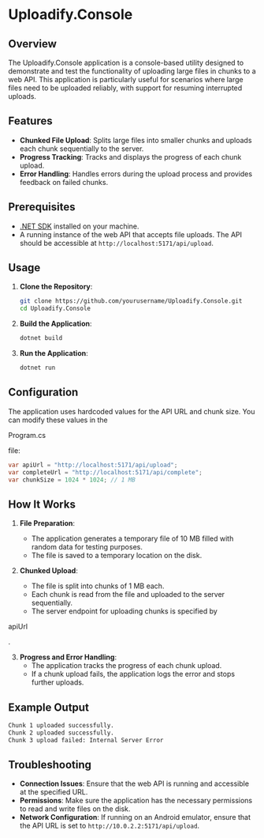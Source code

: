 # Uploadify.Console

## Overview

The Uploadify.Console application is a console-based utility designed to demonstrate and test the functionality of uploading large files in chunks to a web API. This application is particularly useful for scenarios where large files need to be uploaded reliably, with support for resuming interrupted uploads.

## Features

- **Chunked File Upload**: Splits large files into smaller chunks and uploads each chunk sequentially to the server.
- **Progress Tracking**: Tracks and displays the progress of each chunk upload.
- **Error Handling**: Handles errors during the upload process and provides feedback on failed chunks.

## Prerequisites

- [.NET SDK](https://dotnet.microsoft.com/download) installed on your machine.
- A running instance of the web API that accepts file uploads. The API should be accessible at `http://localhost:5171/api/upload`.

## Usage

1. **Clone the Repository**:
   ```sh
   git clone https://github.com/yourusername/Uploadify.Console.git
   cd Uploadify.Console
   ```

2. **Build the Application**:
   ```sh
   dotnet build
   ```

3. **Run the Application**:
   ```sh
   dotnet run
   ```

## Configuration

The application uses hardcoded values for the API URL and chunk size. You can modify these values in the 

Program.cs

 file:

```csharp
var apiUrl = "http://localhost:5171/api/upload";
var completeUrl = "http://localhost:5171/api/complete";
var chunkSize = 1024 * 1024; // 1 MB
```

## How It Works

1. **File Preparation**:
   - The application generates a temporary file of 10 MB filled with random data for testing purposes.
   - The file is saved to a temporary location on the disk.

2. **Chunked Upload**:
   - The file is split into chunks of 1 MB each.
   - Each chunk is read from the file and uploaded to the server sequentially.
   - The server endpoint for uploading chunks is specified by 

apiUrl

.

3. **Progress and Error Handling**:
   - The application tracks the progress of each chunk upload.
   - If a chunk upload fails, the application logs the error and stops further uploads.

## Example Output

```sh
Chunk 1 uploaded successfully.
Chunk 2 uploaded successfully.
Chunk 3 upload failed: Internal Server Error
```

## Troubleshooting

- **Connection Issues**: Ensure that the web API is running and accessible at the specified URL.
- **Permissions**: Make sure the application has the necessary permissions to read and write files on the disk.
- **Network Configuration**: If running on an Android emulator, ensure that the API URL is set to `http://10.0.2.2:5171/api/upload`.
